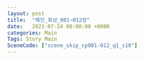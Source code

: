```yaml
---
layout: post
title:  "메인_회상_001~012장"
date:   2021-07-24 00:00:00 +0000
categories: Main
Tags: Story Main
SceneCode: ["scene_skip_cp001-012_q1_s10"]
---
```

